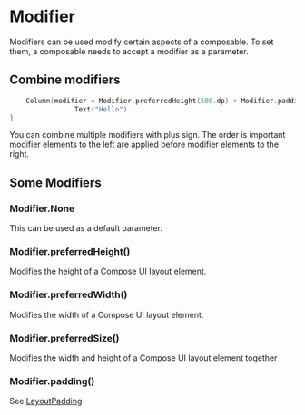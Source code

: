 # Modifier
Modifiers can be used modify certain aspects of a composable.
To set them, a composable needs to accept a modifier as a parameter.

## Combine modifiers    
```kotlin
    Column(modifier = Modifier.preferredHeight(500.dp) + Modifier.padding(100.dp)) {
                Text("Hello")
}
```
You can combine multiple modifiers with plus sign.
The order is important modifier elements to the left are applied before modifier elements to the right.

## Some Modifiers
### Modifier.None
This can be used as a default parameter.

### Modifier.preferredHeight()
Modifies the height of a Compose UI layout element.

### Modifier.preferredWidth()
Modifies the width of a Compose UI layout element.

###  Modifier.preferredSize()
Modifies the width and height of a Compose UI layout element together

### Modifier.padding()
See [LayoutPadding](/Jetpack-Compose-Playground/core/layoutpadding)